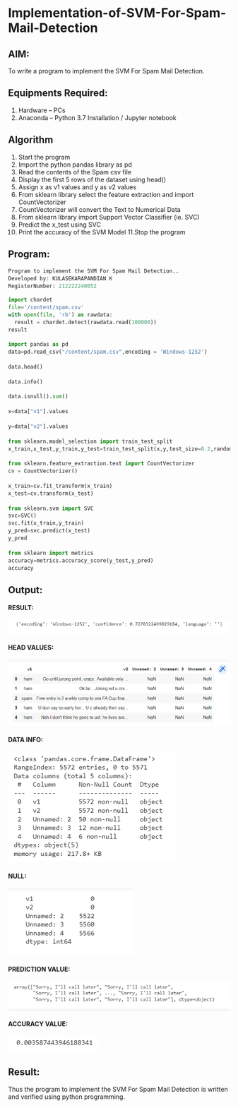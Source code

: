 # Implementation-of-SVM-For-Spam-Mail-Detection

## AIM:
To write a program to implement the SVM For Spam Mail Detection.

## Equipments Required:
1. Hardware – PCs
2. Anaconda – Python 3.7 Installation / Jupyter notebook

## Algorithm
1. Start the program
2. Import the python pandas library as pd
3. Read the contents of the Spam csv file
4. Display the first 5 rows of the dataset using head()
5. Assign x as v1 values and y as v2 values
6. From sklearn library select the feature extraction and import CountVectorizer
7. CountVectorizer will convert the Text to Numerical Data
8. From sklearn library import Support Vector Classifier (ie. SVC)
9. Predict the x_test using SVC
10. Print the accuracy of the SVM Model 11.Stop the program 

## Program:
```python
Program to implement the SVM For Spam Mail Detection..
Developed by: KULASEKARAPANDIAN K
RegisterNumber: 212222240052
```

```python
import chardet
file='/content/spam.csv'
with open(file, 'rb') as rawdata:
  result = chardet.detect(rawdata.read(100000))
result

import pandas as pd
data=pd.read_csv("/content/spam.csv",encoding = 'Windows-1252')

data.head()

data.info()

data.isnull().sum()

x=data["v1"].values

y=data["v2"].values

from sklearn.model_selection import train_test_split
x_train,x_test,y_train,y_test=train_test_split(x,y,test_size=0.2,random_state=0)

from sklearn.feature_extraction.text import CountVectorizer
cv = CountVectorizer()

x_train=cv.fit_transform(x_train)
x_test=cv.transform(x_test)

from sklearn.svm import SVC
svc=SVC()
svc.fit(x_train,y_train)
y_pred=svc.predict(x_test)
y_pred

from sklearn import metrics
accuracy=metrics.accuracy_score(y_test,y_pred)
accuracy
```

## Output:

#### RESULT:
![Alt text](279721551-531072fd-1b41-4f23-a772-1c49449463b7.png)


#### HEAD VALUES:
![Alt text](279721680-8371228c-d7b6-4d48-990c-8272333a2639.png)

#### DATA INFO:
![Alt text](279721839-7b2f7cbb-95de-4321-98c1-b7e1d606f9fe.png)

#### NULL:
![Alt text](279721964-e3b7dbc0-975c-4a74-90e0-c732a55303e5.png)

#### PREDICTION VALUE:
![Alt text](279722154-e7928039-8e22-4a76-908c-29d5389b9916.png)

#### ACCURACY VALUE:
![Alt text](279722312-ac3d359e-8bf8-4104-9c5e-c941bb36f8a1.png)



## Result:
Thus the program to implement the SVM For Spam Mail Detection is written and verified using python programming.
